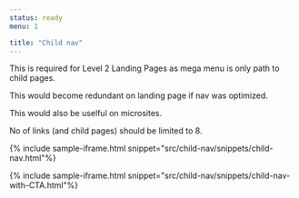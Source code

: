 ```yaml
---
status: ready
menu: 1

title: "Child nav"
---
```


This is required for Level 2 Landing Pages as mega menu is only path to child pages.

This would become redundant on landing page if nav was optimized.

This would also be uselful on microsites.

No of links (and child pages) should be limited to 8.

{% include sample-iframe.html snippet="src/child-nav/snippets/child-nav.html"%}

{% include sample-iframe.html snippet="src/child-nav/snippets/child-nav-with-CTA.html"%}
